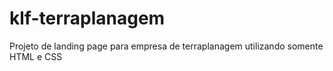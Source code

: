 # klf-terraplanagem
Projeto de landing page para empresa de terraplanagem utilizando somente HTML e CSS
